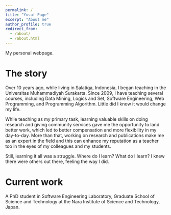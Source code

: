 ```yaml
---
permalink: /
title: "Yusuf Page"
excerpt: "About me"
author_profile: true
redirect_from: 
  - /about/
  - /about.html
---
```


My personal webpage.

The story
======

Over 10 years ago, while living in Salatiga, Indonesia, I began teaching in the Universitas Muhammadiyah Surakarta. Since 2009, I have teaching several courses, including Data Mining, Logics and Set, Software Engineering, Web Programming, and Programming Algorithm. Little did I know it would change my life.

While teaching as my primary task, learning valuable skills on doing research and giving community services gave me the opportunity to land better work, which led to better compensation and more flexibility in my day-to-day. More than that, working on research and publications make me as an expert in the field and this can enhance my reputation as a teacher too in the eyes of my colleagues and my students. 

Still, learning it all was a struggle. Where do I learn? What do I learn? I knew there were others out there, feeling the way I did.

Current work
======
A PhD student in Software Engineering Laboratory, Graduate School of Science and Technology at the Nara Institute of Science and Technology, Japan.

